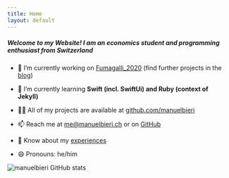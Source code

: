 ```yaml
---
title: Home
layout: default
---
```

<h5 class="home-page-heading">Welcome to my Website! I am an economics student and programming enthusiast from Switzerland</h5>

- 🔭 I’m currently working on [Fumagalli_2020<i class="bi-box-arrow-up-right link-icon"></i>](https://github.com/manuelbieri/Fumagalli_2020) (find further projects in the [blog](blog.html))

- 🌱 I’m currently learning **Swift (incl. SwiftUi) and Ruby (context of Jekyll)**

- 👨‍💻 All of my projects are available at [github.com/manuelbieri<i class="bi-box-arrow-up-right link-icon"></i>](https://github.com/manuelbieri)

- 📫 Reach me at [me@manuelbieri.ch](mailto:me@manuelbieri.ch) or on [GitHub<i class="bi-box-arrow-up-right link-icon"></i>](https://github.com/manuelbieri)

- 📄 Know about my [experiences](about.html)

- 😄 Pronouns: he/him

<img src="https://github-readme-streak-stats.herokuapp.com/?user=manuelbieri" class="github-stats" alt="manuelbieri GitHub stats" />